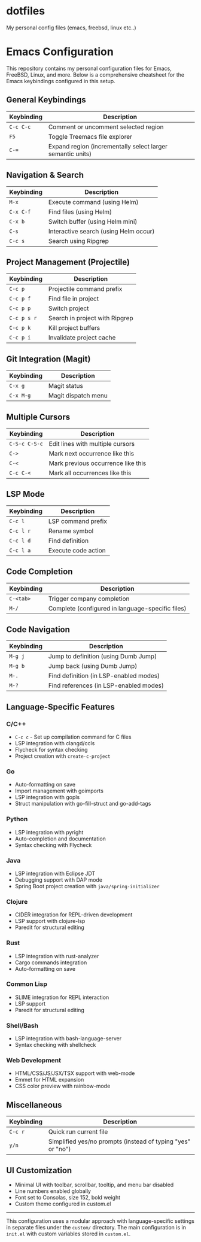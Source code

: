 # dotfiles

My personal config files (emacs, freebsd, linux etc..)


# Emacs Configuration 

This repository contains my personal configuration files for Emacs, FreeBSD, Linux, and more. Below is a comprehensive cheatsheet for the Emacs keybindings configured in this setup.

## General Keybindings

| Keybinding | Description |
|------------|-------------|
| `C-c C-c` | Comment or uncomment selected region |
| `F5` | Toggle Treemacs file explorer |
| `C-=` | Expand region (incrementally select larger semantic units) |

## Navigation & Search

| Keybinding | Description |
|------------|-------------|
| `M-x` | Execute command (using Helm) |
| `C-x C-f` | Find files (using Helm) |
| `C-x b` | Switch buffer (using Helm mini) |
| `C-s` | Interactive search (using Helm occur) |
| `C-c s` | Search using Ripgrep |

## Project Management (Projectile)

| Keybinding | Description |
|------------|-------------|
| `C-c p` | Projectile command prefix |
| `C-c p f` | Find file in project |
| `C-c p p` | Switch project |
| `C-c p s r` | Search in project with Ripgrep |
| `C-c p k` | Kill project buffers |
| `C-c p i` | Invalidate project cache |

## Git Integration (Magit)

| Keybinding | Description |
|------------|-------------|
| `C-x g` | Magit status |
| `C-x M-g` | Magit dispatch menu |

## Multiple Cursors

| Keybinding | Description |
|------------|-------------|
| `C-S-c C-S-c` | Edit lines with multiple cursors |
| `C->` | Mark next occurrence like this |
| `C-<` | Mark previous occurrence like this |
| `C-c C-<` | Mark all occurrences like this |

## LSP Mode

| Keybinding | Description |
|------------|-------------|
| `C-c l` | LSP command prefix |
| `C-c l r` | Rename symbol |
| `C-c l d` | Find definition |
| `C-c l a` | Execute code action |

## Code Completion

| Keybinding | Description |
|------------|-------------|
| `C-<tab>` | Trigger company completion |
| `M-/` | Complete (configured in language-specific files) |

## Code Navigation

| Keybinding | Description |
|------------|-------------|
| `M-g j` | Jump to definition (using Dumb Jump) |
| `M-g b` | Jump back (using Dumb Jump) |
| `M-.` | Find definition (in LSP-enabled modes) |
| `M-?` | Find references (in LSP-enabled modes) |

## Language-Specific Features

### C/C++
- `C-c c` - Set up compilation command for C files
- LSP integration with clangd/ccls
- Flycheck for syntax checking
- Project creation with `create-c-project`

### Go
- Auto-formatting on save
- Import management with goimports
- LSP integration with gopls
- Struct manipulation with go-fill-struct and go-add-tags

### Python
- LSP integration with pyright
- Auto-completion and documentation
- Syntax checking with Flycheck

### Java
- LSP integration with Eclipse JDT
- Debugging support with DAP mode
- Spring Boot project creation with `java/spring-initializer`

### Clojure
- CIDER integration for REPL-driven development
- LSP support with clojure-lsp
- Paredit for structural editing

### Rust
- LSP integration with rust-analyzer
- Cargo commands integration
- Auto-formatting on save

### Common Lisp
- SLIME integration for REPL interaction
- LSP support
- Paredit for structural editing

### Shell/Bash
- LSP integration with bash-language-server
- Syntax checking with shellcheck

### Web Development
- HTML/CSS/JS/JSX/TSX support with web-mode
- Emmet for HTML expansion
- CSS color preview with rainbow-mode

## Miscellaneous

| Keybinding | Description |
|------------|-------------|
| `C-c r` | Quick run current file |
| `y/n` | Simplified yes/no prompts (instead of typing "yes" or "no") |

## UI Customization

- Minimal UI with toolbar, scrollbar, tooltip, and menu bar disabled
- Line numbers enabled globally
- Font set to Consolas, size 152, bold weight
- Custom theme configured in custom.el

---

This configuration uses a modular approach with language-specific settings in separate files under the `custom/` directory. The main configuration is in `init.el` with custom variables stored in `custom.el`.
